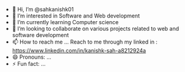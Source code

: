 - 👋 Hi, I’m @sahkanishk01
- 👀 I’m interested in Software and Web development
- 🌱 I’m currently learning Computer science
- 💞️ I’m looking to collaborate on various projects related to web and software development
- 📫 How to reach me ... Reach to me through my linked in : https://www.linkedin.com/in/kanishk-sah-a8212924a
- 😄 Pronouns: ...
- ⚡ Fun fact: ...

<!---
sahkanishk01/sahkanishk01 is a ✨ special ✨ repository because its `README.md` (this file) appears on your GitHub profile.
You can click the Preview link to take a look at your changes.
--->
